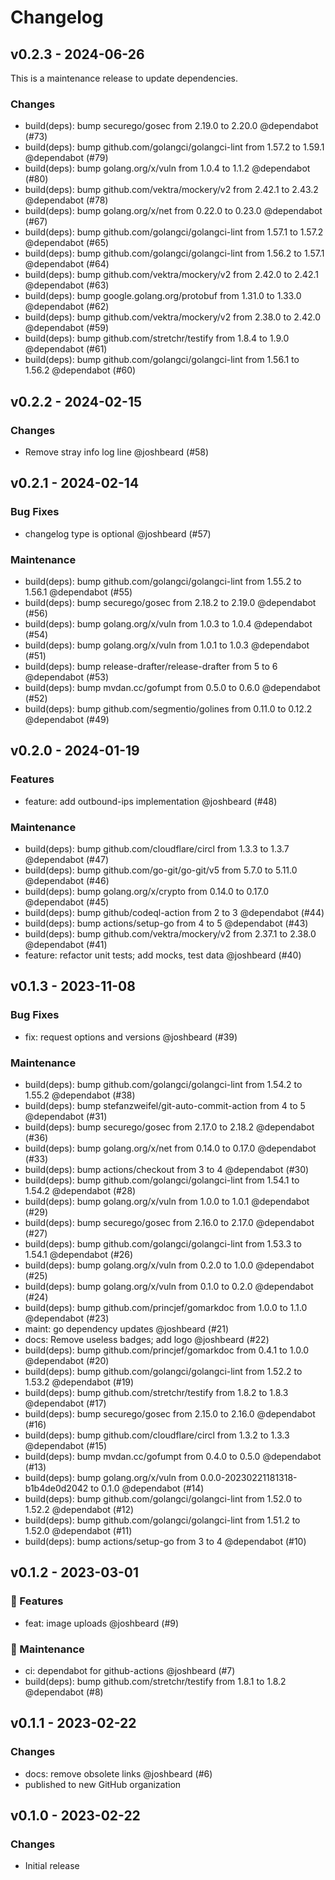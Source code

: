 # Changelog

## v0.2.3 - 2024-06-26

This is a maintenance release to update dependencies.

### Changes

- build(deps): bump securego/gosec from 2.19.0 to 2.20.0 @dependabot (#73)
- build(deps): bump github.com/golangci/golangci-lint from 1.57.2 to 1.59.1 @dependabot (#79)
- build(deps): bump golang.org/x/vuln from 1.0.4 to 1.1.2 @dependabot (#80)
- build(deps): bump github.com/vektra/mockery/v2 from 2.42.1 to 2.43.2 @dependabot (#78)
- build(deps): bump golang.org/x/net from 0.22.0 to 0.23.0 @dependabot (#67)
- build(deps): bump github.com/golangci/golangci-lint from 1.57.1 to 1.57.2 @dependabot (#65)
- build(deps): bump github.com/golangci/golangci-lint from 1.56.2 to 1.57.1 @dependabot (#64)
- build(deps): bump github.com/vektra/mockery/v2 from 2.42.0 to 2.42.1 @dependabot (#63)
- build(deps): bump google.golang.org/protobuf from 1.31.0 to 1.33.0 @dependabot (#62)
- build(deps): bump github.com/vektra/mockery/v2 from 2.38.0 to 2.42.0 @dependabot (#59)
- build(deps): bump github.com/stretchr/testify from 1.8.4 to 1.9.0 @dependabot (#61)
- build(deps): bump github.com/golangci/golangci-lint from 1.56.1 to 1.56.2 @dependabot (#60)

## v0.2.2 - 2024-02-15

### Changes

- Remove stray info log line @joshbeard (#58)

## v0.2.1 - 2024-02-14

### Bug Fixes

- changelog type is optional @joshbeard (#57)

### Maintenance

- build(deps): bump github.com/golangci/golangci-lint from 1.55.2 to 1.56.1 @dependabot (#55)
- build(deps): bump securego/gosec from 2.18.2 to 2.19.0 @dependabot (#56)
- build(deps): bump golang.org/x/vuln from 1.0.3 to 1.0.4 @dependabot (#54)
- build(deps): bump golang.org/x/vuln from 1.0.1 to 1.0.3 @dependabot (#51)
- build(deps): bump release-drafter/release-drafter from 5 to 6 @dependabot (#53)
- build(deps): bump mvdan.cc/gofumpt from 0.5.0 to 0.6.0 @dependabot (#52)
- build(deps): bump github.com/segmentio/golines from 0.11.0 to 0.12.2 @dependabot (#49)

## v0.2.0 - 2024-01-19

### Features

- feature: add outbound-ips implementation @joshbeard (#48)

### Maintenance

- build(deps): bump github.com/cloudflare/circl from 1.3.3 to 1.3.7 @dependabot (#47)
- build(deps): bump github.com/go-git/go-git/v5 from 5.7.0 to 5.11.0 @dependabot (#46)
- build(deps): bump golang.org/x/crypto from 0.14.0 to 0.17.0 @dependabot (#45)
- build(deps): bump github/codeql-action from 2 to 3 @dependabot (#44)
- build(deps): bump actions/setup-go from 4 to 5 @dependabot (#43)
- build(deps): bump github.com/vektra/mockery/v2 from 2.37.1 to 2.38.0 @dependabot (#41)
- feature: refactor unit tests; add mocks, test data @joshbeard (#40)

## v0.1.3 - 2023-11-08

### Bug Fixes

- fix: request options and versions @joshbeard (#39)

### Maintenance

- build(deps): bump github.com/golangci/golangci-lint from 1.54.2 to 1.55.2 @dependabot (#38)
- build(deps): bump stefanzweifel/git-auto-commit-action from 4 to 5 @dependabot (#31)
- build(deps): bump securego/gosec from 2.17.0 to 2.18.2 @dependabot (#36)
- build(deps): bump golang.org/x/net from 0.14.0 to 0.17.0 @dependabot (#33)
- build(deps): bump actions/checkout from 3 to 4 @dependabot (#30)
- build(deps): bump github.com/golangci/golangci-lint from 1.54.1 to 1.54.2 @dependabot (#28)
- build(deps): bump golang.org/x/vuln from 1.0.0 to 1.0.1 @dependabot (#29)
- build(deps): bump securego/gosec from 2.16.0 to 2.17.0 @dependabot (#27)
- build(deps): bump github.com/golangci/golangci-lint from 1.53.3 to 1.54.1 @dependabot (#26)
- build(deps): bump golang.org/x/vuln from 0.2.0 to 1.0.0 @dependabot (#25)
- build(deps): bump golang.org/x/vuln from 0.1.0 to 0.2.0 @dependabot (#24)
- build(deps): bump github.com/princjef/gomarkdoc from 1.0.0 to 1.1.0 @dependabot (#23)
- maint: go dependency updates @joshbeard (#21)
- docs: Remove useless badges; add logo @joshbeard (#22)
- build(deps): bump github.com/princjef/gomarkdoc from 0.4.1 to 1.0.0 @dependabot (#20)
- build(deps): bump github.com/golangci/golangci-lint from 1.52.2 to 1.53.2 @dependabot (#19)
- build(deps): bump github.com/stretchr/testify from 1.8.2 to 1.8.3 @dependabot (#17)
- build(deps): bump securego/gosec from 2.15.0 to 2.16.0 @dependabot (#16)
- build(deps): bump github.com/cloudflare/circl from 1.3.2 to 1.3.3 @dependabot (#15)
- build(deps): bump mvdan.cc/gofumpt from 0.4.0 to 0.5.0 @dependabot (#13)
- build(deps): bump golang.org/x/vuln from 0.0.0-20230221181318-b1b4de0d2042 to 0.1.0 @dependabot (#14)
- build(deps): bump github.com/golangci/golangci-lint from 1.52.0 to 1.52.2 @dependabot (#12)
- build(deps): bump github.com/golangci/golangci-lint from 1.51.2 to 1.52.0 @dependabot (#11)
- build(deps): bump actions/setup-go from 3 to 4 @dependabot (#10)

## v0.1.2 - 2023-03-01

### 🚀 Features

- feat: image uploads @joshbeard (#9)

### 🧰 Maintenance

- ci: dependabot for github-actions @joshbeard (#7)
- build(deps): bump github.com/stretchr/testify from 1.8.1 to 1.8.2 @dependabot (#8)

## v0.1.1 - 2023-02-22

### Changes

- docs: remove obsolete links @joshbeard (#6)
- published to new GitHub organization

## v0.1.0 - 2023-02-22

### Changes

- Initial release
